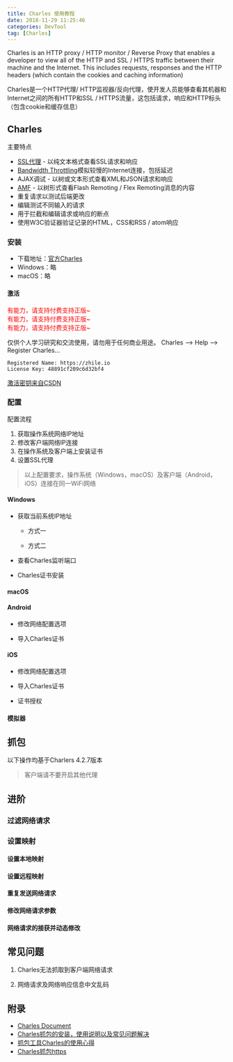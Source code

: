 ```yaml
---
title: Charles 使用教程
date: 2018-11-29 11:25:46
categories: DevTool
tag: [Charles]
---
```


Charles is an HTTP proxy / HTTP monitor / Reverse Proxy that enables a developer to view all of the HTTP and SSL / HTTPS traffic between their machine and the Internet. This includes requests, responses and the HTTP headers (which contain the cookies and caching information)

Charles是一个HTTP代理/ HTTP监视器/反向代理，使开发人员能够查看其机器和Internet之间的所有HTTP和SSL / HTTPS流量，这包括请求，响应和HTTP标头（包含cookie和缓存信息）

## Charles
主要特点
* [SSL代理](https://www.charlesproxy.com/documentation/proxying/ssl-proxying/) - 以纯文本格式查看SSL请求和响应
* [Bandwidth Throttling](https://www.charlesproxy.com/documentation/proxying/throttling/)模拟较慢的Internet连接，包括延迟
* AJAX调试 - 以树或文本形式查看XML和JSON请求和响应
* [AMF](https://www.charlesproxy.com/documentation/additional/amf/) - 以树形式查看Flash Remoting / Flex Remoting消息的内容
* 重复请求以测试后端更改
* 编辑测试不同输入的请求
* 用于拦截和编辑请求或响应的断点
* 使用W3C验证器验证记录的HTML，CSS和RSS / atom响应

### 安装
* 下载地址：[官方Charles](https://www.charlesproxy.com/download/)
* Windows：略
* macOS：略

#### 激活

<font color=#FF0000>有能力，请支持付费支持正版~</font>  
<font color=#FF0000>有能力，请支持付费支持正版~</font>  
<font color=#FF0000>有能力，请支持付费支持正版~</font>  

仅供个人学习研究和交流使用，请勿用于任何商业用途。
Charles ——> Help ——> Register Charles...
```
Registered Name: https://zhile.io
License Key: 48891cf209c6d32bf4
```
[激活密钥来自CSDN](https://blog.csdn.net/qq_25821067/article/details/79848589)

### 配置
配置流程
1. 获取操作系统网络IP地址
2. 修改客户端网络IP连接
3. 在操作系统及客户端上安装证书
4. 设置SSL代理
> 以上配置要求，操作系统（Windows，macOS）及客户端（Android，iOS）连接在同一WiFi网络

#### Windows
* 获取当前系统IP地址
    * 方式一

    * 方式二

* 查看Charles监听端口

* Charles证书安装

#### macOS

#### Android
* 修改网络配置选项

* 导入Charles证书

#### iOS
* 修改网络配置选项

* 导入Charles证书

* 证书授权

#### 模拟器


## 抓包
以下操作均基于Charlers 4.2.7版本

> 客户端请不要开启其他代理

## 进阶

### 过滤网络请求

### 设置映射
#### 设置本地映射

#### 设置远程映射

#### 重复发送网络请求

#### 修改网络请求参数

#### 网络请求的接获并动态修改

## 常见问题
1. Charles无法抓取到客户端网络请求

2. 网络请求及网络响应信息中文乱码

## 附录
* [Charles Document](https://www.charlesproxy.com/documentation)
* [Charles抓包的安装，使用说明以及常见问题解决](https://blog.csdn.net/zhangxiang_1102/article/details/77855548)
* [抓包工具Charles的使用心得](https://www.jianshu.com/p/fdd7c681929c)
* [Charles抓包https](https://www.jianshu.com/p/ec0a38d9a8cf)